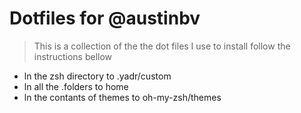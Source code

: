 # Dotfiles for @austinbv

> This is a collection of the the dot files I use to
> install follow the instructions bellow

* ln the zsh directory to .yadr/custom
* ln all the .folders to home
* ln the contants of themes to oh-my-zsh/themes
